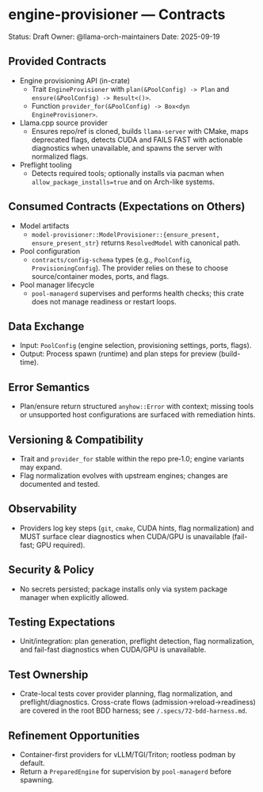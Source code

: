 # engine-provisioner — Contracts

Status: Draft
Owner: @llama-orch-maintainers
Date: 2025-09-19

## Provided Contracts

- Engine provisioning API (in-crate)
  - Trait `EngineProvisioner` with `plan(&PoolConfig) -> Plan` and `ensure(&PoolConfig) -> Result<()>`.
  - Function `provider_for(&PoolConfig) -> Box<dyn EngineProvisioner>`.
- Llama.cpp source provider
  - Ensures repo/ref is cloned, builds `llama-server` with CMake, maps deprecated flags, detects CUDA and FAILS FAST with actionable diagnostics when unavailable, and spawns the server with normalized flags.
- Preflight tooling
  - Detects required tools; optionally installs via pacman when `allow_package_installs=true` and on Arch-like systems.

## Consumed Contracts (Expectations on Others)

- Model artifacts
  - `model-provisioner::ModelProvisioner::{ensure_present, ensure_present_str}` returns `ResolvedModel` with canonical path.
- Pool configuration
  - `contracts/config-schema` types (e.g., `PoolConfig`, `ProvisioningConfig`). The provider relies on these to choose source/container modes, ports, and flags.
- Pool manager lifecycle
  - `pool-managerd` supervises and performs health checks; this crate does not manage readiness or restart loops.

## Data Exchange

- Input: `PoolConfig` (engine selection, provisioning settings, ports, flags).
- Output: Process spawn (runtime) and plan steps for preview (build-time).

## Error Semantics

- Plan/ensure return structured `anyhow::Error` with context; missing tools or unsupported host configurations are surfaced with remediation hints.

## Versioning & Compatibility

- Trait and `provider_for` stable within the repo pre‑1.0; engine variants may expand.
- Flag normalization evolves with upstream engines; changes are documented and tested.

## Observability

- Providers log key steps (`git`, `cmake`, CUDA hints, flag normalization) and MUST surface clear diagnostics when CUDA/GPU is unavailable (fail-fast; GPU required).

## Security & Policy

- No secrets persisted; package installs only via system package manager when explicitly allowed.

## Testing Expectations

- Unit/integration: plan generation, preflight detection, flag normalization, and fail-fast diagnostics when CUDA/GPU is unavailable.

## Test Ownership

- Crate-local tests cover provider planning, flag normalization, and preflight/diagnostics. Cross-crate flows (admission→reload→readiness) are covered in the root BDD harness; see `/.specs/72-bdd-harness.md`.

## Refinement Opportunities

- Container-first providers for vLLM/TGI/Triton; rootless podman by default.
- Return a `PreparedEngine` for supervision by `pool-managerd` before spawning.
